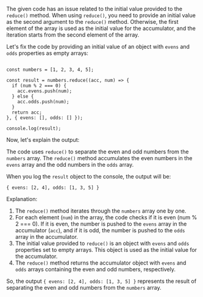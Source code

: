 <!-- Check the below given code, if there are any issues, fix them and explain the output

const numbers = [1, 2, 3, 4, 5];

const result = numbers.reduce((acc, num) => {

  if (num % 2 === 0) {

    acc.evens.push(num);

  } else {

    acc.odds.push(num);

  }

  return acc;

});



console.log(result); -->

The given code has an issue related to the initial value provided to the `reduce()` method. When using `reduce()`, you need to provide an initial value as the second argument to the `reduce()` method. Otherwise, the first element of the array is used as the initial value for the accumulator, and the iteration starts from the second element of the array.

Let's fix the code by providing an initial value of an object with `evens` and `odds` properties as empty arrays:

```

const numbers = [1, 2, 3, 4, 5];

const result = numbers.reduce((acc, num) => {
  if (num % 2 === 0) {
    acc.evens.push(num);
  } else {
    acc.odds.push(num);
  }
  return acc;
}, { evens: [], odds: [] });

console.log(result);

```

Now, let's explain the output:

The code uses `reduce()` to separate the even and odd numbers from the `numbers` array. The `reduce()` method accumulates the even numbers in the `evens` array and the odd numbers in the `odds` array.

When you log the `result` object to the console, the output will be:

```
{ evens: [2, 4], odds: [1, 3, 5] }
```

Explanation:

1. The `reduce()` method iterates through the `numbers` array one by one.
2. For each element (`num`) in the array, the code checks if it is even (num % 2 === 0). If it is even, the number is pushed to the `evens` array in the accumulator (`acc`), and if it is odd, the number is pushed to the `odds` array in the accumulator.
3. The initial value provided to `reduce()` is an object with `evens` and `odds` properties set to empty arrays. This object is used as the initial value for the accumulator.
4. The `reduce()` method returns the accumulator object with `evens` and `odds` arrays containing the even and odd numbers, respectively.

So, the output `{ evens: [2, 4], odds: [1, 3, 5] }` represents the result of separating the even and odd numbers from the `numbers` array.